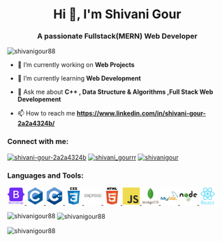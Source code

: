 <h1 align="center">Hi 👋, I'm Shivani Gour</h1>
<h3 align="center">A passionate Fullstack(MERN) Web Developer</h3>

<p align="left"> <img src="https://komarev.com/ghpvc/?username=shivanigour88&label=Profile%20views&color=0e75b6&style=flat" alt="shivanigour88" /> </p>


- 🔭 I’m currently working on **Web Projects**

- 🌱 I’m currently learning **Web Development**

- 💬 Ask me about **C++ , Data Structure & Algorithms ,Full Stack Web Developement**

- 📫 How to reach me **https://www.linkedin.com/in/shivani-gour-2a2a4324b/**

<h3 align="left">Connect with me:</h3>
<p align="left">
<a href="https://linkedin.com/in/shivani-gour-2a2a4324b" target="blank"><img align="center" src="https://raw.githubusercontent.com/rahuldkjain/github-profile-readme-generator/master/src/images/icons/Social/linked-in-alt.svg" alt="shivani-gour-2a2a4324b" height="30" width="40" /></a>
<a href="https://instagram.com/shivani_gourrr" target="blank"><img align="center" src="https://raw.githubusercontent.com/rahuldkjain/github-profile-readme-generator/master/src/images/icons/Social/instagram.svg" alt="shivani_gourrr" height="30" width="40" /></a>
<a href="https://www.leetcode.com/shivanigour" target="blank"><img align="center" src="https://raw.githubusercontent.com/rahuldkjain/github-profile-readme-generator/master/src/images/icons/Social/leet-code.svg" alt="shivanigour" height="30" width="40" /></a>
</p>

<h3 align="left">Languages and Tools:</h3>
<p align="left"> <a href="https://getbootstrap.com" target="_blank" rel="noreferrer"> <img src="https://raw.githubusercontent.com/devicons/devicon/master/icons/bootstrap/bootstrap-plain-wordmark.svg" alt="bootstrap" width="40" height="40"/> </a> <a href="https://www.cprogramming.com/" target="_blank" rel="noreferrer"> <img src="https://raw.githubusercontent.com/devicons/devicon/master/icons/c/c-original.svg" alt="c" width="40" height="40"/> </a> <a href="https://www.w3schools.com/cpp/" target="_blank" rel="noreferrer"> <img src="https://raw.githubusercontent.com/devicons/devicon/master/icons/cplusplus/cplusplus-original.svg" alt="cplusplus" width="40" height="40"/> </a> <a href="https://www.w3schools.com/css/" target="_blank" rel="noreferrer"> <img src="https://raw.githubusercontent.com/devicons/devicon/master/icons/css3/css3-original-wordmark.svg" alt="css3" width="40" height="40"/> </a> <a href="https://expressjs.com" target="_blank" rel="noreferrer"> <img src="https://raw.githubusercontent.com/devicons/devicon/master/icons/express/express-original-wordmark.svg" alt="express" width="40" height="40"/> </a> <a href="https://www.w3.org/html/" target="_blank" rel="noreferrer"> <img src="https://raw.githubusercontent.com/devicons/devicon/master/icons/html5/html5-original-wordmark.svg" alt="html5" width="40" height="40"/> </a> <a href="https://developer.mozilla.org/en-US/docs/Web/JavaScript" target="_blank" rel="noreferrer"> <img src="https://raw.githubusercontent.com/devicons/devicon/master/icons/javascript/javascript-original.svg" alt="javascript" width="40" height="40"/> </a> <a href="https://www.mongodb.com/" target="_blank" rel="noreferrer"> <img src="https://raw.githubusercontent.com/devicons/devicon/master/icons/mongodb/mongodb-original-wordmark.svg" alt="mongodb" width="40" height="40"/> </a> <a href="https://www.mysql.com/" target="_blank" rel="noreferrer"> <img src="https://raw.githubusercontent.com/devicons/devicon/master/icons/mysql/mysql-original-wordmark.svg" alt="mysql" width="40" height="40"/> </a> <a href="https://nodejs.org" target="_blank" rel="noreferrer"> <img src="https://raw.githubusercontent.com/devicons/devicon/master/icons/nodejs/nodejs-original-wordmark.svg" alt="nodejs" width="40" height="40"/> </a> <a href="https://reactjs.org/" target="_blank" rel="noreferrer"> <img src="https://raw.githubusercontent.com/devicons/devicon/master/icons/react/react-original-wordmark.svg" alt="react" width="40" height="40"/> </a> </p>

<p><img align="left" src="https://github-readme-stats.vercel.app/api/top-langs?username=shivanigour88&show_icons=true&locale=en&layout=compact" alt="shivanigour88" /></p>

<p>&nbsp;<img align="center" src="https://github-readme-stats.vercel.app/api?username=shivanigour88&show_icons=true&locale=en" alt="shivanigour88" /></p>

<p><img align="center" src="https://github-readme-streak-stats.herokuapp.com/?user=shivanigour88&" alt="shivanigour88" /></p>

